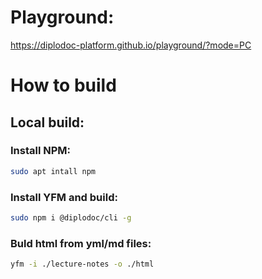 # Playground:

https://diplodoc-platform.github.io/playground/?mode=PC

# How to build

## Local build:

### Install NPM:

```bash
sudo apt intall npm
```

### Install YFM and build:

```bash
sudo npm i @diplodoc/cli -g
```

### Buld html from yml/md files:

```bash
yfm -i ./lecture-notes -o ./html
```